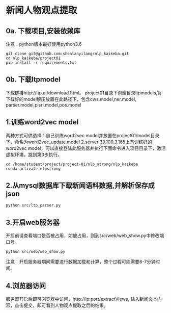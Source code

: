 # 新闻人物观点提取

## 0a. 下载项目,安装依赖库
注意：python版本最好使用python3.6
~~~{.bash}
git clone git@github.com:shenlanyilang/nlp_kaikeba.git
cd nlp_kaikeba/project01
pip install -r requirements.txt
~~~

## 0b. 下载ltpmodel
下载链接http://ltp.ai/download.html。
project01目录下创建目录ltpmodels,将下载好的model解压放置在此路径下，包含cws.model,ner.model,
parser.model,pisrl.model,pos.model

## 1.训练word2vec model
两种方式可供选择
1.自己训练word2vec model并放置在project01/model目录下，命名为word2vec_update.model
2.server 39.100.3.165上有训练好的word2vec model，可以直接登陆此服务器并执行下面命令进入项目目录下，激活虚拟环境，跳到第3步执行。
~~~{.bash}
cd /home/student/project/project-01/nlp_strong/nlp_kaikeba
conda activate nlpstrong
~~~ 

## 2.从mysql数据库下载新闻语料数据,并解析保存成json
~~~{.python}
python src/ltp_parser.py
~~~

## 3.开启web服务器
开启前请查看端口是否被占用，如被占用，则到src/web/web_show.py中修改端口号。
~~~{.python}
python src/web/web_show.py
~~~
注意：开启服务器期间需要进行数据加载和计算，整个过程可能需要6-7分钟时间。

## 4.浏览器访问
服务器开启后即可浏览器中访问，http://ip:port/extractViews,
输入新闻文本内容，点击提交，即可看到人物观点提取之后的结果。

